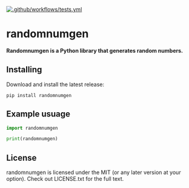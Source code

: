 [![.github/workflows/tests.yml](https://github.com/SriMethan/randomnumgendev/actions/workflows/tests.yml/badge.svg)](https://github.com/SriMethan/randomnumgendev/actions/workflows/tests.yml)

# randomnumgen

**Randomnumgen is a Python library that generates random numbers.**

Installing
----------

Download and install the latest release:

    pip install randomnumgen


Example usuage
----------

```python
import randomnumgen

print(randomnumgen)
```

## License
randomnumgen is licensed under the MIT (or any later version at your option). Check out LICENSE.txt for the full text.
